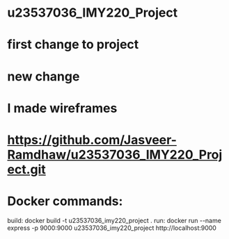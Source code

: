 # u23537036_IMY220_Project
# first change to project 
# new change
# I made wireframes
# https://github.com/Jasveer-Ramdhaw/u23537036_IMY220_Project.git
# Docker commands:
build: docker build -t u23537036_imy220_project .
run: docker run --name express -p 9000:9000 u23537036_imy220_project
http://localhost:9000
 
 